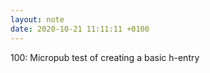 ```yaml
---
layout: note
date: 2020-10-21 11:11:11 +0100
---
```


100: Micropub test of creating a basic h-entry
